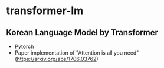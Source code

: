 # transformer-lm
 
Korean Language Model by Transformer
   -
 - Pytorch  
 - Paper implementation of "Attention is all you need" (https://arxiv.org/abs/1706.03762)  

